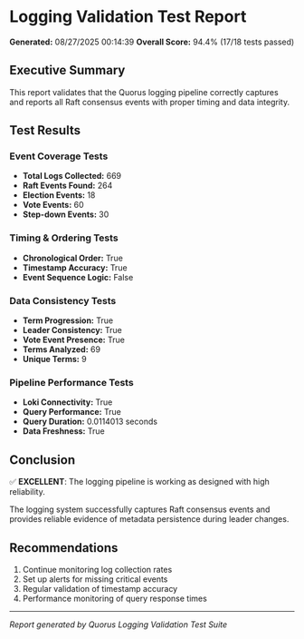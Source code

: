 # Logging Validation Test Report

**Generated:** 08/27/2025 00:14:39
**Overall Score:** 94.4% (17/18 tests passed)

## Executive Summary

This report validates that the Quorus logging pipeline correctly captures and reports all Raft consensus events with proper timing and data integrity.

## Test Results

### Event Coverage Tests
- **Total Logs Collected:** 669
- **Raft Events Found:** 264
- **Election Events:** 18
- **Vote Events:** 60
- **Step-down Events:** 30

### Timing & Ordering Tests
- **Chronological Order:** True
- **Timestamp Accuracy:** True
- **Event Sequence Logic:** False

### Data Consistency Tests
- **Term Progression:** True
- **Leader Consistency:** True
- **Vote Event Presence:** True
- **Terms Analyzed:** 69
- **Unique Terms:** 9

### Pipeline Performance Tests
- **Loki Connectivity:** True
- **Query Performance:** True
- **Query Duration:** 0.0114013 seconds
- **Data Freshness:** True

## Conclusion

✅ **EXCELLENT**: The logging pipeline is working as designed with high reliability.

The logging system successfully captures Raft consensus events and provides reliable evidence of metadata persistence during leader changes.

## Recommendations

1. Continue monitoring log collection rates
2. Set up alerts for missing critical events
3. Regular validation of timestamp accuracy
4. Performance monitoring of query response times

---
*Report generated by Quorus Logging Validation Test Suite*
